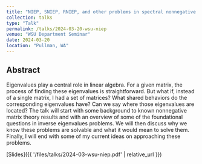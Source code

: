 ```yaml
---
title: "NIEP, SNIEP, RNIEP, and other problems in spectral nonnegative matrix theory"
collection: talks
type: "Talk"
permalink: /talks/2024-03-20-wsu-niep
venue: "WSU Department Seminar"
date: 2024-03-20
location: "Pullman, WA"
---
```


## Abstract 

Eigenvalues play a central role in linear algebra. For a given matrix, the process of finding these eigenvalues is straightforward. But what if, instead of a single matrix, I had a set of matrices? What shared behaviors do the corresponding eigenvalues have? Can we say where those eigenvalues are located? The talk will start with some background to known nonnegative matrix theory results and with an overview of some of the foundational questions in inverse eigenvalues problems. We will then discuss why we know these problems are solvable and what it would mean to solve them. Finally, I will end with some of my current ideas on approaching these problems.

[Slides]({{ '/files/talks/2024-03-wsu-niep.pdf' | relative_url }})